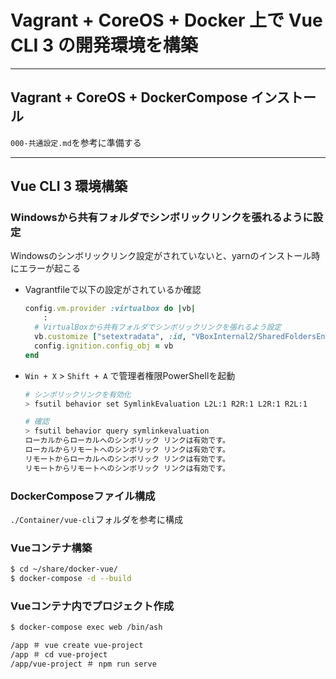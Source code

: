 # Vagrant + CoreOS + Docker 上で Vue CLI 3 の開発環境を構築

-----

## Vagrant + CoreOS + DockerCompose インストール

`000-共通設定.md`を参考に準備する

-----

## Vue CLI 3 環境構築

### Windowsから共有フォルダでシンボリックリンクを張れるように設定
Windowsのシンボリックリンク設定がされていないと、yarnのインストール時にエラーが起こる

- Vagrantfileで以下の設定がされているか確認
  ```ruby
  config.vm.provider :virtualbox do |vb|
      :
    # VirtualBoxから共有フォルダでシンボリックリンクを張れるよう設定
    vb.customize ["setextradata", :id, "VBoxInternal2/SharedFoldersEnableSymlinksCreate/.","1"]
    config.ignition.config_obj = vb
  end
  ```
- `Win + X` > `Shift + A` で管理者権限PowerShellを起動
  ```sh
  # シンボリックリンクを有効化
  > fsutil behavior set SymlinkEvaluation L2L:1 R2R:1 L2R:1 R2L:1

  # 確認
  > fsutil behavior query symlinkevaluation
  ローカルからローカルへのシンボリック リンクは有効です。
  ローカルからリモートへのシンボリック リンクは有効です。
  リモートからローカルへのシンボリック リンクは有効です。
  リモートからリモートへのシンボリック リンクは有効です。
  ```

### DockerComposeファイル構成
`./Container/vue-cli`フォルダを参考に構成

### Vueコンテナ構築
```sh
$ cd ~/share/docker-vue/
$ docker-compose -d --build
```

### Vueコンテナ内でプロジェクト作成
```sh
$ docker-compose exec web /bin/ash

/app ＃ vue create vue-project
/app ＃ cd vue-project
/app/vue-project ＃ npm run serve
```